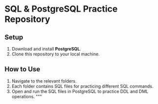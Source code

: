 # SQL & PostgreSQL Practice Repository

## Setup

1. Download and install **PostgreSQL**.
2. Clone this repository to your local machine.

## How to Use

1. Navigate to the relevant folders.
2. Each folder contains SQL files for practicing different SQL commands.
3. Open and run the SQL files in PostgreSQL to practice DDL and DML operations.
"""